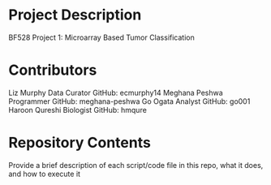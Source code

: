 # Project Description

BF528 Project 1: Microarray Based Tumor Classification

# Contributors

Liz Murphy Data Curator GitHub: ecmurphy14
Meghana Peshwa Programmer GitHub: meghana-peshwa
Go Ogata Analyst GitHub: go001
Haroon Qureshi Biologist GitHub: hmqure


# Repository Contents

Provide a brief description of each script/code file in this repo, what it does, and how to execute it
